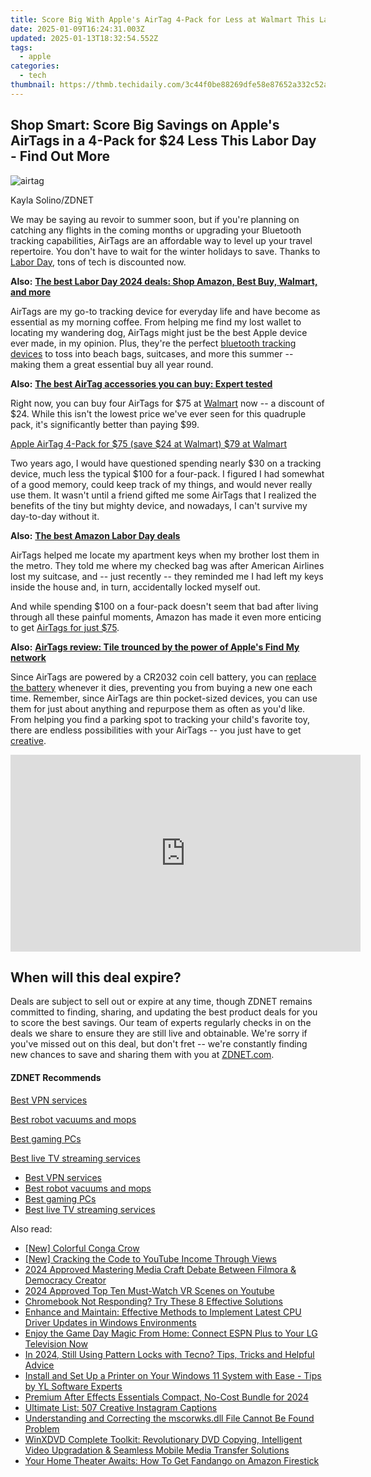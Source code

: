 ```yaml
---
title: Score Big With Apple's AirTag 4-Pack for Less at Walmart This Labor Day – Save $24 Now [ZDNET]
date: 2025-01-09T16:24:31.003Z
updated: 2025-01-13T18:32:54.552Z
tags:
  - apple
categories:
  - tech
thumbnail: https://thmb.techidaily.com/3c44f0be88269dfe58e87652a332c52a578262780df7f0b33d89646c55a92321.jpg
---
```


## Shop Smart: Score Big Savings on Apple's AirTags in a 4-Pack for $24 Less This Labor Day - Find Out More

![airtag](https://www.zdnet.com/a/img/resize/b1e5ab58fd08f86f770e538b06647ad1995f45f7/2024/02/20/16bed821-221f-4af3-aa35-0043a2afc64c/img-0685.jpg?auto=webp&width=1280)

Kayla Solino/ZDNET

We may be saying au revoir to summer soon, but if you're planning on catching any flights in the coming months or upgrading your Bluetooth tracking capabilities, AirTags are an affordable way to level up your travel repertoire. You don't have to wait for the winter holidays to save. Thanks to [Labor Day](https://www.zdnet.com/article/best-labor-day-deals-2024/#link={), tons of tech is discounted now. 

**Also:** [**The best Labor Day 2024 deals: Shop Amazon, Best Buy, Walmart, and more**](https://www.zdnet.com/article/best-labor-day-deals-2024/)

AirTags are my go-to tracking device for everyday life and have become as essential as my morning coffee. From helping me find my lost wallet to locating my wandering dog, AirTags might just be the best Apple device ever made, in my opinion. Plus, they're the perfect [bluetooth tracking devices](https://www.zdnet.com/article/best-bluetooth-tracker/) to toss into beach bags, suitcases, and more this summer -- making them a great essential buy all year round. 

**Also:** [**The best AirTag accessories you can buy: Expert tested**](https://www.zdnet.com/article/best-airtag-accessories/)

Right now, you can buy four AirTags for $75 at [Walmart](https://goto.walmart.com/c/5597632/565706/9383?sharedid=zdnet&partnerpropertyid=1980086&u=https%3A%2F%2Fwww.walmart.com%2Fip%2FApple-AirTag-4-Pack%2F408992127%3F&subId1=zd-__COM_CLICK_ID__-dtp) now -- a discount of $24\. While this isn't the lowest price we've ever seen for this quadruple pack, it's significantly better than paying $99\. 

[Apple AirTag 4-Pack for $75 (save $24 at Walmart) $79 at Walmart](https://goto.walmart.com/c/5597632/565706/9383?sharedid=zdnet&partnerpropertyid=1980086&u=https%3A%2F%2Fwww.walmart.com%2Fip%2FApple-AirTag-4-Pack%2F408992127%3F&subId1=zd-__COM_CLICK_ID__-dtp)

Two years ago, I would have questioned spending nearly $30 on a tracking device, much less the typical $100 for a four-pack. I figured I had somewhat of a good memory, could keep track of my things, and would never really use them. It wasn't until a friend gifted me some AirTags that I realized the benefits of the tiny but mighty device, and nowadays, I can't survive my day-to-day without it. 

**Also:** [**The best Amazon Labor Day deals**](https://www.zdnet.com/home-and-office/best-labor-day-amazon-deals-2024/)

AirTags helped me locate my apartment keys when my brother lost them in the metro. They told me where my checked bag was after American Airlines lost my suitcase, and -- just recently -- they reminded me I had left my keys inside the house and, in turn, accidentally locked myself out. 

And while spending $100 on a four-pack doesn't seem that bad after living through all these painful moments, Amazon has made it even more enticing to get [AirTags for just $75](https://goto.walmart.com/c/5597632/565706/9383?sharedid=zdnet&partnerpropertyid=1980086&u=https%3A%2F%2Fwww.walmart.com%2Fip%2FApple-AirTag-4-Pack%2F408992127%3F&subId1=zd-__COM_CLICK_ID__-dtp). 

**Also:** [**AirTags review: Tile trounced by the power of Apple's Find My network**](https://www.zdnet.com/product/apple-airtag-anti-loss-bluetooth-tag-for-cellular-phone-tablet-mx532ama/)

Since AirTags are powered by a CR2032 coin cell battery, you can [replace the battery](https://www.zdnet.com/article/how-to-change-the-battery-in-your-apple-airtag/) whenever it dies, preventing you from buying a new one each time. Remember, since AirTags are thin pocket-sized devices, you can use them for just about anything and repurpose them as often as you'd like. From helping you find a parking spot to tracking your child's favorite toy, there are endless possibilities with your AirTags -- you just have to get [creative](https://www.zdnet.com/article/seven-ways-apple-airtags-can-help-you-beyond-tracking-keys/). 

<!-- affiliate ads begin -->
<iframe width="560" height="315" src="https://www.youtube.com/embed/B2MlLvGxMwI?si=q_blGjXyJrGtzT8d" title="YouTube video player" frameborder="0" allow="accelerometer; autoplay; clipboard-write; encrypted-media; gyroscope; picture-in-picture; web-share" referrerpolicy="strict-origin-when-cross-origin" allowfullscreen></iframe>
<!-- affiliate ads end -->

## When will this deal expire?

Deals are subject to sell out or expire at any time, though ZDNET remains committed to finding, sharing, and updating the best product deals for you to score the best savings. Our team of experts regularly checks in on the deals we share to ensure they are still live and obtainable. We're sorry if you've missed out on this deal, but don't fret -- we're constantly finding new chances to save and sharing them with you at [ZDNET.com](https://www.zdnet.com/). 

#### **ZDNET** Recommends

[Best VPN services](https://www.zdnet.com/article/best-vpn/ "Best VPN services")

[Best robot vacuums and mops](https://www.zdnet.com/article/best-robot-vacuum-mop/ "Best robot vacuums and mops")

[Best gaming PCs](https://www.zdnet.com/article/best-gaming-pc/ "Best gaming PCs")

[Best live TV streaming services](https://www.zdnet.com/article/best-live-tv-streaming-service/ "Best live TV streaming services")

* [Best VPN services](https://www.zdnet.com/article/best-vpn/ "Best VPN services")
* [Best robot vacuums and mops](https://www.zdnet.com/article/best-robot-vacuum-mop/ "Best robot vacuums and mops")
* [Best gaming PCs](https://www.zdnet.com/article/best-gaming-pc/ "Best gaming PCs")
* [Best live TV streaming services](https://www.zdnet.com/article/best-live-tv-streaming-service/ "Best live TV streaming services")

<ins class="adsbygoogle"
     style="display:block"
     data-ad-format="autorelaxed"
     data-ad-client="ca-pub-7571918770474297"
     data-ad-slot="1223367746"></ins>

<ins class="adsbygoogle"
     style="display:block"
     data-ad-client="ca-pub-7571918770474297"
     data-ad-slot="8358498916"
     data-ad-format="auto"
     data-full-width-responsive="true"></ins>

<span class="atpl-alsoreadstyle">Also read:</span>
<div><ul>
<li><a href="https://extra-information.techidaily.com/new-colorful-conga-crow/"><u>[New] Colorful Conga Crow</u></a></li>
<li><a href="https://youtube-video-recordings.techidaily.com/new-cracking-the-code-to-youtube-income-through-views/"><u>[New] Cracking the Code to YouTube Income Through Views</u></a></li>
<li><a href="https://screen-activity-recording.techidaily.com/2024-approved-mastering-media-craft-debate-between-filmora-and-democracy-creator/"><u>2024 Approved Mastering Media Craft Debate Between Filmora & Democracy Creator</u></a></li>
<li><a href="https://youtube-docs.techidaily.com/approved-top-ten-must-watch-vr-scenes-on-youtube/"><u>2024 Approved Top Ten Must-Watch VR Scenes on Youtube</u></a></li>
<li><a href="https://techtrends.techidaily.com/chromebook-not-responding-try-these-8-effective-solutions/"><u>Chromebook Not Responding? Try These 8 Effective Solutions</u></a></li>
<li><a href="https://hardware-updates.techidaily.com/enhance-and-maintain-effective-methods-to-implement-latest-cpu-driver-updates-in-windows-environments/"><u>Enhance and Maintain: Effective Methods to Implement Latest CPU Driver Updates in Windows Environments</u></a></li>
<li><a href="https://techtrends.techidaily.com/enjoy-the-game-day-magic-from-home-connect-espn-plus-to-your-lg-television-now/"><u>Enjoy the Game Day Magic From Home: Connect ESPN Plus to Your LG Television Now</u></a></li>
<li><a href="https://unlock-android.techidaily.com/in-2024-still-using-pattern-locks-with-tecno-tips-tricks-and-helpful-advice-by-drfone-android/"><u>In 2024, Still Using Pattern Locks with Tecno? Tips, Tricks and Helpful Advice</u></a></li>
<li><a href="https://win-reviews.techidaily.com/install-and-set-up-a-printer-on-your-windows-11-system-with-ease-tips-by-yl-software-experts/"><u>Install and Set Up a Printer on Your Windows 11 System with Ease - Tips by YL Software Experts</u></a></li>
<li><a href="https://fox-http.techidaily.com/premium-after-effects-essentials-compact-no-cost-bundle-for-2024/"><u>Premium After Effects Essentials Compact, No-Cost Bundle for 2024</u></a></li>
<li><a href="https://techtrends.techidaily.com/ultimate-list-507-creative-instagram-captions/"><u>Ultimate List: 507 Creative Instagram Captions</u></a></li>
<li><a href="https://techtrends.techidaily.com/understanding-and-correcting-the-mscorwksdll-file-cannot-be-found-problem/"><u>Understanding and Correcting the mscorwks.dll File Cannot Be Found Problem</u></a></li>
<li><a href="https://some-guidance.techidaily.com/winxdvd-complete-toolkit-revolutionary-dvd-copying-intelligent-video-upgradation-and-seamless-mobile-media-transfer-solutions/"><u>WinXDVD Complete Toolkit: Revolutionary DVD Copying, Intelligent Video Upgradation & Seamless Mobile Media Transfer Solutions</u></a></li>
<li><a href="https://techtrends.techidaily.com/your-home-theater-awaits-how-to-get-fandango-on-amazon-firestick/"><u>Your Home Theater Awaits: How To Get Fandango on Amazon Firestick</u></a></li>
</ul></div>


